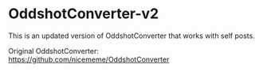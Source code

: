 # OddshotConverter-v2
This is an updated version of OddshotConverter that works with self posts.

Original OddshotConverter: https://github.com/nicememe/OddshotConverter
